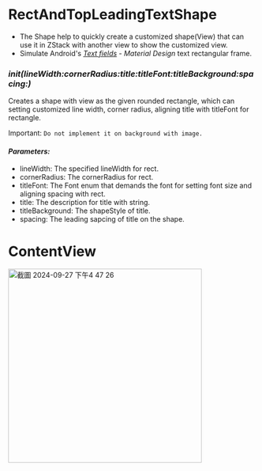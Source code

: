# RectAndTopLeadingTextShape
- The Shape help to quickly create a customized shape(View) that can use it in ZStack with another view to show the customized view.
- Simulate Android's *[Text fields](https://m2.material.io/components/text-fields)  - Material Design* text rectangular frame.

### *init(lineWidth:cornerRadius:title:titleFont:titleBackground:spacing:)*
Creates a shape with view as the given rounded rectangle, which can setting customized
line width, corner radius, aligning title with titleFont for rectangle.
     
Important: `Do not implement it on background with image.`

#### *Parameters:*
- lineWidth: The specified lineWidth for rect.
- cornerRadius: The cornerRadius for rect.
- titleFont: The Font enum that demands the font for setting font size and aligning spacing with rect.
- title: The description for title with string.
- titleBackground: The shapeStyle of title.
- spacing: The leading sapcing of title on the shape.

# ContentView
<img width="392" alt="截圖 2024-09-27 下午4 47 26" src="https://github.com/user-attachments/assets/7136017c-fa69-478d-8194-bb6242907c9e">
